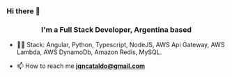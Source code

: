 ### Hi there 👋

<h3 align="center">I'm a Full Stack Developer, Argentina based</h3>

- 👨‍💻 Stack: Angular, Python, Typescript, NodeJS, AWS Api Gateway, AWS Lambda, AWS DynamoDb, Amazon Redis, MySQL.

- 📫 How to reach me **jqncataldo@gmail.com**

